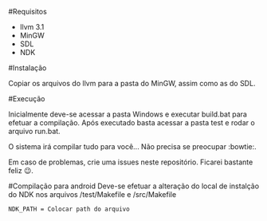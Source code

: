 #Requisitos

- llvm 3.1
- MinGW
- SDL
- NDK


#Instalação

Copiar os arquivos do llvm para a pasta do MinGW, assim como as do SDL.

#Execução 

Inicialmente deve-se acessar a pasta Windows e executar build.bat para efetuar a compilação. Após executado basta acessar a pasta test e rodar o arquivo run.bat.

O sistema irá compilar tudo para você... Não precisa se preocupar :bowtie:.

Em caso de problemas, crie uma issues neste repositório. Ficarei bastante feliz :wink:.

#Compilação para android
Deve-se efetuar a alteração do local de instalção do NDK nos arquivos /test/Makefile e /src/Makefile
```
NDK_PATH = Colocar path do arquivo
```
